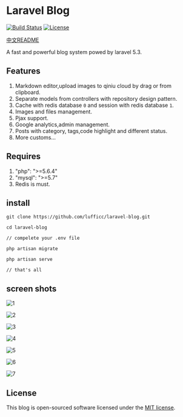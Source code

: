 # Laravel Blog

[![Build Status](https://travis-ci.org/laravel/framework.svg)](https://travis-ci.org/laravel/framework)
[![License](https://poser.pugx.org/laravel/framework/license.svg)](https://packagist.org/packages/laravel/framework)

[中文README](https://lufficc.com/blog/about-my-blog)

A fast and powerful blog system powed by laravel 5.3.

## Features

1. Markdown editor,upload images to qiniu cloud by drag or from clipboard.
1. Separate models from controllers with repository design pattern.
1. Cache with redis database `0` and session with redis database `1`.
1. Images and files management.
1. Pjax support.
1. Google analytics,admin management.
1. Posts with category, tags,code highlight and different status. 
1. More customs...
 
## Requires

1. "php": ">=5.6.4"
1. "mysql": ">=5.7"
1. Redis is must.

## install

```
git clone https://github.com/lufficc/laravel-blog.git

cd laravel-blog

// compelete your .env file

php artisan migrate

php artisan serve

// that's all

```

## screen shots

![1](https://static.lufficc.com/image/fb64b85e479461649486aa126da693a2.jpeg)

![2](https://static.lufficc.com/image/a0798ecb83ed0a0be74baff3688fa730.jpeg)

![3](https://static.lufficc.com/image/b271b1c53654340c3f828d7f67cbb8bb.jpeg)

![4](https://static.lufficc.com/image/83f871667596b90d49cbf1657be06255.jpeg)

![5](https://static.lufficc.com/image/63c8a1409256fec6b088b5f50ac22703.jpeg)

![6](https://static.lufficc.com/image/89f0432eab0e4c8ba492505f98696a6e.jpeg)

![7](https://static.lufficc.com/image/8291c34b8560050f7cb7aa136c48a97e.jpeg)


## License

This blog is open-sourced software licensed under the [MIT license](http://opensource.org/licenses/MIT).
